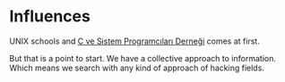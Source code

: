 # Influences

UNIX schools and [C ve Sistem Programcıları Derneği](http://csystem.org) comes at first.

But that is a point to start. We have a collective approach to information. Which means we search with any kind of approach of hacking fields.
